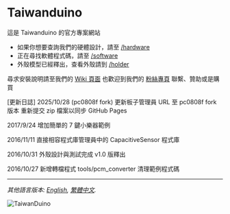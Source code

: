 # Taiwanduino

這是 Taiwanduino 的官方專案網站
* 如果你想要查詢我們的硬體設計，請至 [/hardware][hw]
* 正在尋找軟體程式碼，請至 [/software][sw]
* 外殼模型已經釋出，查看外殼請到 [/holder][hd]

尋求安裝說明請至我們的 [Wiki 頁面][wiki]
也歡迎到我們的 [粉絲專頁][fb] 聯繫、贊助或是購買

[更新日誌]
2025/10/28 (pc0808f fork)
更新板子管理員 URL 至 pc0808f fork 版本
重新提交 zip 檔案以同步 GitHub Pages

2017/9/24
增加簡單的 7 鍵小樂器範例

2016/11/11
直接相容程式庫管理員中的 CapacitiveSensor 程式庫

2016/10/31
外殼設計與測試完成 v1.0 版釋出

2016/10/27
新增轉檔程式 tools/pcm_converter
清理範例程式碼

***

*其他語言版本: [English](README.md), [繁體中文](README.zh-TW.md).*

![TaiwanDuino](https://farm8.staticflickr.com/7262/26611455670_e7bc85ddb6_z_d.jpg)

   [wiki]: <https://github.com/will127534/Taiwanduino/wiki>
   [hw]: <https://github.com/will127534/Taiwanduino/tree/master/hardware>
   [sw]: <https://github.com/will127534/Taiwanduino/tree/master/software>
   [hd]: <https://github.com/will127534/Taiwanduino/tree/master/holder>
   [fb]: <https://www.facebook.com/Taiwanduino>
